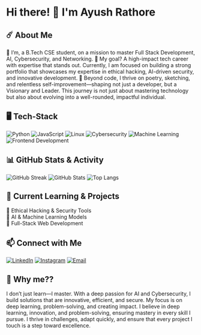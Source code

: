 # Hi there! 👋 I'm Ayush Rathore  

## ☄️ About Me

🔹  I’m, a B.Tech CSE student, on a mission to master Full Stack Development, AI, Cybersecurity, and Networking.
🔹  My goal? A high-impact tech career with expertise that stands out. Currently, I am focused on building a strong portfolio that showcases my expertise in ethical hacking, AI-driven security, and innovative development. 
🔹  Beyond code, I thrive on poetry, sketching, and relentless self-improvement—shaping not just a developer, but a Visionary and Leader. This journey is not just about mastering technology but also about evolving into a well-rounded, impactful individual. 

## 🖥️ Tech-Stack

![Python](https://img.shields.io/badge/Python-3776AB?style=for-the-badge&logo=python&logoColor=white)
![JavaScript](https://img.shields.io/badge/JavaScript-F7DF1E?style=for-the-badge&logo=javascript&logoColor=black)
![Linux](https://img.shields.io/badge/Linux-FCC624?style=for-the-badge&logo=linux&logoColor=black)
![Cybersecurity](https://img.shields.io/badge/Cybersecurity-Red?style=for-the-badge&logo=hackthebox&logoColor=white)
![Machine Learning](https://img.shields.io/badge/Machine%20Learning-009688?style=for-the-badge&logo=scikitlearn&logoColor=white)
![Frontend Development](https://img.shields.io/badge/Frontend%20Development-61DAFB?style=for-the-badge&logo=react&logoColor=white)

## 📊 GitHub Stats & Activity

![GitHub Streak](https://github-readme-streak-stats.herokuapp.com/?user=ArkMeteor&theme=radical&hide_border=true&date_format=M%20j%5B%2C%20Y%5D)
![GitHub Stats](https://github-readme-stats.vercel.app/api?username=ArkMeteor&show_icons=true&theme=radical&hide_border=true)
![Top Langs](https://github-readme-stats.vercel.app/api/top-langs/?username=ArkMeteor&layout=compact&theme=radical&hide_border=true)

## 📌 Current Learning & Projects

🔹 Ethical Hacking & Security Tools  
🔹 AI & Machine Learning Models  
🔹 Full-Stack Web Development  

## 📫 Connect with Me

[![LinkedIn](https://img.shields.io/badge/LinkedIn-0A66C2?style=for-the-badge&logo=linkedin&logoColor=white)](https://www.linkedin.com/in/ayushrathour-956533328)
[![Instagram](https://img.shields.io/badge/Instagram-E4405F?style=for-the-badge&logo=instagram&logoColor=white)](https://www.instagram.com/your_instagram_handle)
[![Email](https://img.shields.io/badge/Email-D14836?style=for-the-badge&logo=gmail&logoColor=white)](mailto:ayushrathour.love@gmail.com)

## 🤔 Why me??

  I don’t just learn—I master. With a deep passion for AI and Cybersecurity, I build solutions that are innovative, efficient, and secure. 
  My focus is on deep learning, problem-solving, and creating impact.  I believe in deep learning, innovation, and problem-solving, ensuring mastery in every skill I pursue. 
  I thrive in challenges, adapt quickly, and ensure that every project I touch is a step toward excellence.
